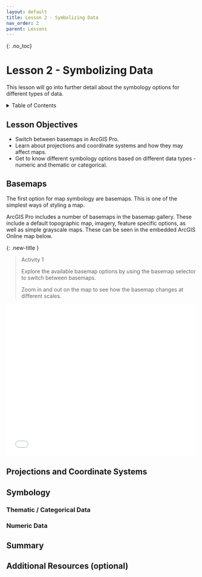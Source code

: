```yaml
---
layout: default
title: Lesson 2 - Symbolizing Data
nav_order: 2
parent: Lessons
---
```


{: .no_toc}  
# Lesson 2 - Symbolizing Data 

This lesson will go into further detail about the symbology options for different types of data.

<details markdown="block" class="toc">
  <summary>
    Table of Contents
  </summary>
  {: .text-delta }
- TOC
{:toc}
</details>

## Lesson Objectives
- Switch between basemaps in ArcGIS Pro.
- Learn about projections and coordinate systems and how they may affect maps.
- Get to know different symbology options based on different data types - numeric and thematic or categorical.

## Basemaps
The first option for map symbology are basemaps. This is one of the simplest ways of styling a map.

ArcGIS Pro includes a number of basemaps in the basemap gallery. These include a default topographic map, imagery, feature specific options, as well as simple grayscale maps. These can be seen in the embedded ArcGIS Online map below.

{: .new-title }
> Activity 1                                           <!-- This is where you edit the title -->
> 
> Explore the available basemap options by using the basemap selector to switch between basemaps.                   <!-- Question Text -->
> 
> Zoom in and out on the map to see how the basemap changes at different scales.                <!-- Optional Additional Text -->

<iframe width="500" height="400" frameborder="0" scrolling="no" marginheight="0" marginwidth="0" title="Basemap Activity" src="//mcmaster.maps.arcgis.com/apps/Embed/index.html?webmap=fb43f01ab1a84c5c92ffbb100a5ffb10&extent=-80.7166,42.9407,-79.0302,43.5698&home=true&zoom=true&previewImage=false&scale=false&search=true&searchextent=true&basemap_toggle=true&alt_basemap=topo&disable_scroll=true&theme=light"></iframe>

## Projections and Coordinate Systems

<!-- Include a text version of your topic here. -->

## Symbology

<!-- Include a text version of your topic here. -->

### Thematic / Categorical Data
### Numeric Data

## Summary

<!-- - Remind the student about what they just learned.
- You can also note down any key information to keep in mind. -->

## Additional Resources (optional)
<!--
- Here, you can list some additional resources the student can access to learn more about this lesson. -->
